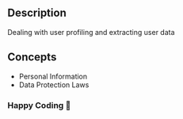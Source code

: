## Description
Dealing with user profiling and extracting user data

## Concepts
- Personal Information
- Data Protection Laws


### Happy Coding 🚀
